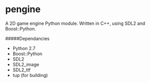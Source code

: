 pengine
=======

A 2D game engine Python module. Written in C++, using SDL2 and Boost::Python.

#####Dependancies

* Python 2.7
* Boost::Python
* SDL2
* SDL2_image
* SDL2_ttf
* tup (for building)
